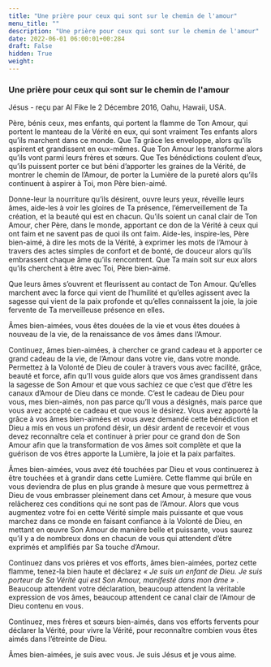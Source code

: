 ```yaml
---
title: "Une prière pour ceux qui sont sur le chemin de l'amour"
menu_title: ""
description: "Une prière pour ceux qui sont sur le chemin de l'amour"
date: 2022-06-01 06:00:01+00:284
draft: False
hidden: True
weight:
---
```

### Une prière pour ceux qui sont sur le chemin de l'amour

Jésus - reçu par Al Fike le 2 Décembre 2016, Oahu, Hawaii, USA.

Père, bénis ceux, mes enfants, qui portent la flamme de Ton Amour, qui portent le manteau de la Vérité en eux, qui sont vraiment Tes enfants alors qu’ils marchent dans ce monde. Que Ta grâce les enveloppe, alors qu’ils aspirent et grandissent en eux-mêmes. Que Ton Amour les transforme alors qu’ils vont parmi leurs frères et sœurs. Que Tes bénédictions coulent d’eux, qu’ils puissent porter ce but béni d’apporter les graines de la Vérité, de montrer le chemin de l’Amour, de porter la Lumière de la pureté alors qu’ils continuent à aspirer à Toi, mon Père bien-aimé.

Donne-leur la nourriture qu’ils désirent, ouvre leurs yeux, réveille leurs âmes, aide-les à voir les gloires de Ta présence, l’émerveillement de Ta création, et la beauté qui est en chacun. Qu’ils soient un canal clair de Ton Amour, cher Père, dans le monde, apportant ce don de la Vérité à ceux qui ont faim et ne savent pas de quoi ils ont faim. Aide-les, inspire-les, Père bien-aimé, à dire les mots de la Vérité, à exprimer les mots de l’Amour à travers des actes simples de confort et de bonté, de douceur alors qu’ils embrassent chaque âme qu’ils rencontrent. Que Ta main soit sur eux alors qu’ils cherchent à être avec Toi, Père bien-aimé.

Que leurs âmes s’ouvrent et fleurissent au contact de Ton Amour. Qu’elles marchent avec la force qui vient de l’humilité et qu’elles agissent avec la sagesse qui vient de la paix profonde et qu’elles connaissent la joie, la joie fervente de Ta merveilleuse présence en elles.

Âmes bien-aimées, vous êtes douées de la vie et vous êtes douées à nouveau de la vie, de la renaissance de vos âmes dans l’Amour.

Continuez, âmes bien-aimées, à chercher ce grand cadeau et à apporter ce grand cadeau de la vie, de l’Amour dans votre vie, dans votre monde. Permettez à la Volonté de Dieu de couler à travers vous avec facilité, grâce, beauté et force, afin qu’Il vous guide alors que vos âmes grandissent dans la sagesse de Son Amour et que vous sachiez ce que c’est que d’être les canaux d’Amour de Dieu dans ce monde. C’est le cadeau de Dieu pour vous, mes bien-aimés, non pas parce qu’Il vous a désignés, mais parce que vous avez accepté ce cadeau et que vous le désirez. Vous avez apporté la grâce à vos âmes bien-aimées et vous avez demandé cette bénédiction et Dieu a mis en vous un profond désir, un désir ardent de recevoir et vous devez reconnaître cela et continuer à prier pour ce grand don de Son Amour afin que la transformation de vos âmes soit complète et que la guérison de vos êtres apporte la Lumière, la joie et la paix parfaites.

Âmes bien-aimées, vous avez été touchées par Dieu et vous continuerez à être touchées et à grandir dans cette Lumière. Cette flamme qui brûle en vous deviendra de plus en plus grande à mesure que vous permettrez à Dieu de vous embrasser pleinement dans cet Amour, à mesure que vous relâcherez ces conditions qui ne sont pas de l’Amour. Alors que vous augmentez votre foi en cette Vérité simple mais puissante et que vous marchez dans ce monde en faisant confiance à la Volonté de Dieu, en mettant en œuvre Son Amour de manière belle et puissante, vous saurez qu’il y a de nombreux dons en chacun de vous qui attendent d’être exprimés et amplifiés par Sa touche d’Amour.

Continuez dans vos prières et vos efforts, âmes bien-aimées, portez cette flamme, tenez-la bien haute et déclarez *« Je suis un enfant de Dieu. Je suis porteur de Sa Vérité qui est Son Amour, manifesté dans mon âme »* . Beaucoup attendent votre déclaration, beaucoup attendent la véritable expression de vos âmes, beaucoup attendent ce canal clair de l’Amour de Dieu contenu en vous.

Continuez, mes frères et sœurs bien-aimés, dans vos efforts fervents pour déclarer la Vérité, pour vivre la Vérité, pour reconnaître combien vous êtes aimés dans l’étreinte de Dieu.

Âmes bien-aimées, je suis avec vous. Je suis Jésus et je vous aime.
